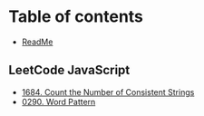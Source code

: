 # Table of contents

* [ReadMe](README.md)

## LeetCode JavaScript

* [1684. Count the Number of Consistent Strings](leetcode-javascript/1684.md)
* [0290. Word Pattern](leetcode-javascript/0290.md)

